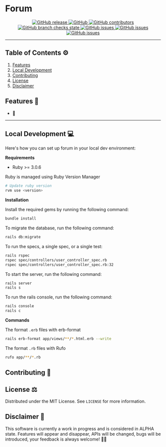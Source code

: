 # Forum

<p align="center">
    <a href="https://github.com/HarrisFauntleroy/forum/releases">
        <img alt="GitHub release" src="https://img.shields.io/github/package-json/v/HarrisFauntleroy/forum?&style=for-the-badge">
    </a>
    <a href="/LICENSE.md">
        <img alt="GitHub" src="https://img.shields.io/github/license/HarrisFauntleroy/forum?&style=for-the-badge">
    </a>
    <a href="https://github.com/HarrisFauntleroy/forum/graphs/contributors">
        <img alt="GitHub contributors" src="https://img.shields.io/github/contributors-anon/HarrisFauntleroy/forum?&style=for-the-badge">
    </a>
    <a href="https://github.com/HarrisFauntleroy/forum/actions">
        <img alt="GitHub branch checks state" src="https://img.shields.io/github/checks-status/HarrisFauntleroy/forum/main?&style=for-the-badge">
    </a>
    <a href="https://github.com/HarrisFauntleroy/forum/issues?q=is%3Aopen+is%3Aissue">
        <img alt="GitHub issues" src="https://img.shields.io/github/issues/HarrisFauntleroy/forum?&style=for-the-badge">
    </a>
    <a href="https://github.com/HarrisFauntleroy/forum/issues?q=is%3Aopen+is%3Aissue">
        <img alt="GitHub issues" src="https://img.shields.io/github/last-commit/HarrisFauntleroy/forum?&style=for-the-badge">
    </a>
    </a>
    <a href="https://github.com/HarrisFauntleroy/forum/issues?q=is%3Aopen+is%3Aissue">
        <img alt="GitHub issues" src="https://img.shields.io/github/commit-activity/w/HarrisFauntleroy/forum?&style=for-the-badge">
    </a>
</p>

<!-- PROJECT_DESCRIPTION -->

<!-- 🚧 -->

<!-- PROJECT_SCREENSHOT -->

<!-- 🚧 -->

---

## Table of Contents ⚙️

1. [Features](#features-💫)
2. [Local Development](#local-development-💻)
3. [Contributing](#contributing-🤝)
4. [License](#license-⚖️)
5. [Disclaimer](#disclaimer-🚨)

## Features 💫

- 🚧

---

## Local Development 💻

Here's how you can set up forum in your local dev environment:

**Requirements**

<!-- LIST OF REQUIREMENTS -->

- Ruby >= 3.0.6
<!-- - Docker (for running Postgres, Redis, etc.) 🐳 -->

Ruby is managed using Ruby Version Manager

<!-- <a href="https://github.com/nvm-sh/logos"><img alt="nvm project logo" src="https://raw.githubusercontent.com/nvm-sh/logos/HEAD/nvm-logo-color.svg" height="50" /></a> -->

```bash
# Update ruby version
rvm use <version>
```

**Installation**

<!-- INSTALLATION INSTRUCTIONS -->

Install the required gems by running the following command:

```bash
bundle install
```

To migrate the database, run the following command:

```bash
rails db:migrate
```

To run the specs, a single spec, or a single test:

```bash
rails rspec
rspec spec/controllers/user_controller_spec.rb
rspec spec/controllers/user_controller_spec.rb:32 
```

To start the server, run the following command:

```bash
rails server
rails s
```

To run the rails console, run the following command:

```bash
rails console
rails c
```

**Commands**

<!-- LIST OF COMMANDS -->

The format `.erb` files with erb-format

```bash
rails erb-format app/views/**/*.html.erb --write 
```

The format `.rb` files with Rufo

```bash
rufo app/**/*.rb                              
```

<!-- _Please refer to the package.json for additional details and scripts._ -->

## Contributing 🤝

<!-- GUIDELINES FOR CONTRIBUTION -->

## License ⚖️

Distributed under the MIT License. See `LICENSE` for more information.

## Disclaimer 🚨

This software is currently a work in progress and is considered in ALPHA state.
Features will appear and disappear, APIs will be changed, bugs will be
introduced, your feedback is always welcome! 🚧🔧
